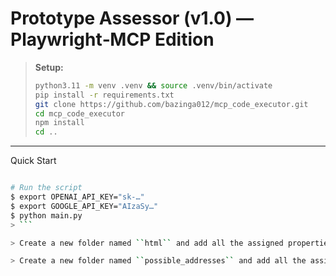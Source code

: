 # Prototype Assessor (v1.0) — Playwright‑MCP Edition

> **Setup:**
> ```bash
> python3.11 -m venv .venv && source .venv/bin/activate
> pip install -r requirements.txt
> git clone https://github.com/bazinga012/mcp_code_executor.git
> cd mcp_code_executor
> npm install
> cd ..
> ```

---

Quick Start

```bash

# Run the script
$ export OPENAI_API_KEY="sk‑…"
$ export GOOGLE_API_KEY="AIzaSy…"
$ python main.py
> ```

> Create a new folder named ``html`` and add all the assigned properties html inside it.

> Create a new folder named ``possible_addresses`` and add all the assigned properties jsons inside it
